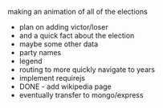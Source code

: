 making an animation of all of the elections
* plan on adding victor/loser
* and a quick fact about the election
* maybe some other data
* party names
* legend
* routing to more quickly navigate to years
* implement requirejs
* DONE - add wikipedia page
* eventually transfer to mongo/express